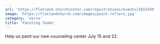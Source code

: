 ```yaml
---
url: 'https://flatland.churchcenter.com/registrations/events/1832349'
image: 'https://flatlandchurch.com/images/paint-rollers.jpg'
category: 'serve'
title: 'Painting Teams'
---
```


Help us paint our new counseling center July 15 and 22.
